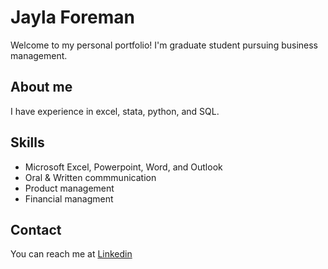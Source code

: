 # Jayla Foreman
Welcome to my personal portfolio! I'm graduate student pursuing business management.

## About me 
I have experience in excel, stata, python, and SQL.

## Skills 
- Microsoft Excel, Powerpoint, Word, and Outlook 
- Oral & Written commmunication 
- Product management 
- Financial managment 

## Contact 
You can reach me at [Linkedin](www.linkedin.com/in/jayla-foreman)
